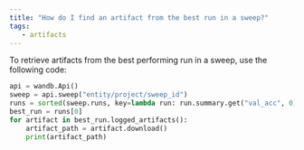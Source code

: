 ```yaml
---
title: "How do I find an artifact from the best run in a sweep?"
tags:
   - artifacts
---
```

To retrieve artifacts from the best performing run in a sweep, use the following code:

```python
api = wandb.Api()
sweep = api.sweep("entity/project/sweep_id")
runs = sorted(sweep.runs, key=lambda run: run.summary.get("val_acc", 0), reverse=True)
best_run = runs[0]
for artifact in best_run.logged_artifacts():
    artifact_path = artifact.download()
    print(artifact_path)
```